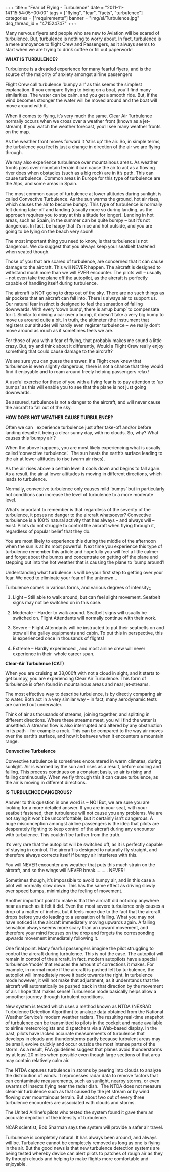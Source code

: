 +++
title = "Fear of Flying - Turbulence"
date = "2011-11-14T15:54:05+00:00"
tags = ["flying", "fear", "facts", "turbulence"]
categories = ["requirements"]
banner = "img/el/Turbulence.jpg"
dsq_thread_id = "471524747"
+++

Many nervous flyers and people who are new to Aviation will be scared of turbulence. But, turbulence is nothing to worry about. In fact, turbulence is a mere annoyance to flight Crew and Passengers, as it always seems to start when we are trying to drink coffee or fill out paperwork!

**WHAT IS TURBULENCE?**

Turbulence is a dreaded experience for many fearful flyers, and is the source of the majority of anxiety amongst airline passengers

Flight Crew call turbulence ‘bumpy air’ as this seems the simplest explanation. If you compare flying to being on a boat, you’ll find many similarities. The water can be calm, and you get a smooth ride. But, if the wind becomes stronger the water will be moved around and the boat will move around with it.

When it comes to flying, it’s very much the same. Clear Air Turbulence normally occurs when we cross over a weather front (known as a jet-stream). If you watch the weather forecast, you’ll see many weather fronts on the map.

As the weather front moves forward it ‘stirs up’ the air. So, in simple terms, the turbulence you feel is just a change in direction of the air we are flying through.

We may also experience turbulence over mountainous areas. As weather fronts pass over mountain terrain it can cause the air to act as a flowing river does when obstacles (such as a big rock) are in it’s path. This can cause turbulence. Common areas in Europe for this type of turbulence are the Alps, and some areas in Spain.

The most common cause of turbulence at lower altitudes during sunlight is called Convective Turbulence. As the sun warms the ground, hot air rises, which causes the air to become bumpy. This type of turbulence is normally felt during take-off and landing (usually more so during landing, as the approach requires you to stay at this altitude for longer). Landing in hot areas, such as Spain, in the summer can be quite bumpy – but it’s not dangerous. In fact, be happy that it’s nice and hot outside, and you are going to be lying on the beach very soon!!

The most important thing you need to know, is that turbulence is not dangerous. We do suggest that you always keep your seatbelt fastened when seated though.

Those of you that are scared of turbulence, are concerned that it can cause damage to the aircraft. This will NEVER happen. The aircraft is designed to withstand much more than we will EVER encounter. The pilots will – usually – not even take the plane off the autopilot, as the aircraft is perfectly capable of handling itself during turbulence.

The aircraft is NOT going to drop out of the sky. There are no such things as air pockets that an aircraft can fall into. There is always air to support us. Our natural fear instinct is designed to feel the sensation of falling downwards. With every ‘down bump’, there is an‘up bump’ to compensate for it. Similar to driving a car over a bump, it doesn’t take a very big bump to move us around quite a bit. In truth, the altimeter (the instrument that registers our altitude) will hardly even register turbulence – we really don’t move around as much as it sometimes feels we are.

For those of you with a fear of flying, that probably makes me sound a little crazy. But, try and think about it differently, Would a Flight Crew really enjoy something that could cause damage to the aircraft?

We are sure you can guess the answer. If a Flight crew knew that turbulence is even slightly dangerous, there is not a chance that they would find it enjoyable and to roam around freely helping passengers relax!

A useful exercise for those of you with a flying fear is to pay attention to ‘up bumps’ as this will enable you to see that the plane is not just going downwards.

Be assured, turbulence is not a danger to the aircraft, and will never cause the aircraft to fall out of the sky.

**HOW DOES HOT WEATHER CAUSE TURBULENCE?**

Often we can   experience turbulence just after take-off and/or before landing despite it being a clear sunny day, with no clouds. So, why? What causes this ‘bumpy air’?

When the above happens, you are most likely experiencing what is usually called ‘convective turbulence’.  The sun heats the earth’s surface leading to the air at lower altitudes to rise (warm air rises).

As the air rises above a certain level it cools down and begins to fall again. As a result, the air at lower altitudes is moving in different directions, which leads to turbulence.

Normally, convective turbulence only causes mild ‘bumps’ but in particularly hot conditions can increase the level of turbulence to a more moderate level.

What’s important to remember is that regardless of the severity of the turbulence, it poses no danger to the aircraft whatsoever? Convective turbulence is a 100% natural activity that has always – and always will – exist. Pilots do not struggle to control the aircraft when flying through it, regardless of popular belief that they do.

You are most likely to experience this during the middle of the afternoon when the sun is at it’s most powerful. Next time you experience this type of turbulence remember this article and hopefully you will feel a little calmer and forget about the bumps and concentrate on getting off the plane and stepping out into the hot weather that is causing the plane to ‘bump around’!

Understanding what turbulence is will be your first step to getting over your fear. We need to eliminate your fear of the unknown...

Turbulence comes in various forms, and various degrees of intensity;;

1. Light – Still able to walk around, but can feel slight movement. Seatbelt signs may not be switched on in this case.

2. Moderate – Harder to walk around. Seatbelt signs will usually be switched on. Flight Attendants will normally continue with their work.

3. Severe – Flight Attendants will be instructed to put their seatbelts on and stow all the galley equipments and cabin. To put this in perspective, this is experienced once in thousands of flights!

4. Extreme – Hardly experienced , and most airline crew will never experience in their  whole career span.

**Clear-Air Turbulence (CAT)**

When you are cruising at 38,000ft with not a cloud in sight, and it starts to get bumpy, you are experiencing Clear Air Turbulence. This form of turbulence is often found in mountainous areas and near jet-streams.

The most effective way to describe turbulence, is by directly comparing air to water. Both act in a very similar way – in fact, many aerodynamic tests are carried out underwater.

Think of air as thousands of streams, joining together, and splitting in different directions. Where these streams meet, you will find the water is unsettled. A streams flow is also interrupted and altered by any obstruction in its path – for example a rock. This can be compared to the way air moves over the earth’s surface, and how it behaves when it encounters a mountain range.

**Convective Turbulence**

Convective turbulence is sometimes encountered in warm climates, during sunlight. Air is warmed by the sun and rises as a result, before cooling and falling. This process continues on a constant basis, so air is rising and falling continuously. When we fly through this it can cause turbulence, as the air is moving in different directions.

**IS TURBULENCE DANGEROUS?**

Answer to this question in one word is – NO! But, we are sure you are looking for a more detailed answer. If you are in your seat, with your seatbelt fastened, then turbulence will not cause you any problems. We are not saying it won’t be uncomfortable, but it certainly isn’t dangerous. A huge misconception amongst airline passengers is the idea that pilots are desperately fighting to keep control of the aircraft during any encounter with turbulence. This couldn’t be further from the truth.

It’s very rare that the autopilot will be switched off, as it is perfectly capable of staying in control. The aircraft is designed to naturally fly straight, and therefore always corrects itself if bumpy air interferes with this.

You will NEVER encounter any weather that puts this much strain on the aircraft, and so the wings will NEVER break………. NEVER!

Sometimes though, it’s impossible to avoid bumpy air, and in this case a pilot will normally slow down. This has the same effect as driving slowly over speed bumps, minimizing the feeling of movement.

Another important point to make is that the aircraft did not drop anywhere near as much as it felt it did. Even the most severe turbulence only causes a drop of a matter of inches, but it feels more due to the fact that the aircraft drops before you do leading to a sensation of falling. What you may not have noticed is the aircraft immediately moving upwards again. A falling sensation always seems more scary than an upward movement, and therefore your mind focuses on the drop and forgets the corresponding upwards movement immediately following it.

One final point. Many fearful passengers imagine the pilot struggling to control the aircraft during turbulence. This is not the case. The autopilot will remain in control of the aircraft. In fact, modern autopilots have a special turbulence ‘mode’ that reduces the amount of corrections it makes. For example, in normal mode if the aircraft is pushed left by turbulence, the autopilot will immediately move it back towards the right. In turbulence mode however, it will not make that adjustment, as it understands that the aircraft will automatically be pushed back in that direction by the movement of air. I hope that makes sense! Turbulence mode basically helps allow a smoother journey through turbulent conditions.

New system is tested which uses a method known as NTDA (NEXRAD Turbulence Detection Algorithm) to analyze data obtained from the National Weather Service&#8217;s modern weather radars. The resulting real-time snapshot of turbulence can be transmitted to pilots in the cockpit and made available to airline meteorologists and dispatchers via a Web-based display. In the past, pilots have lacked accurate measurements of turbulence that develops in clouds and thunderstorms partly because turbulent areas may be small, evolve quickly and occur outside the most intense parts of the storm. As a result, FAA guidelines suggest that planes avoid thunderstorms by at least 20 miles when possible even though large sections of that area may contain relatively calm air.

The NTDA captures turbulence in storms by peering into clouds to analyze the distribution of winds. It reprocesses radar data to remove factors that can contaminate measurements, such as sunlight, nearby storms, or even swarms of insects flying near the radar dish.  The NTDA does not measure clear-air turbulence such as that caused by the jet stream or by wind flowing over mountainous terrain. But about two out of every three turbulence encounters are associated with clouds and storms.

The United Airline&#8217;s pilots who tested the system found it gave them an accurate depiction of the intensity of turbulence.

NCAR scientist, Bob Sharman says the system will provide a safer air travel.


Turbulence is completely natural. It has always been around, and always will be. Turbulence cannot be completely removed as long as one is flying in the air. But the good news is that new turbulence detection systems are being tested whereby device can alert pilots to patches of rough air as they fly through clouds and helping to make flights more comfortable and enjoyable.
